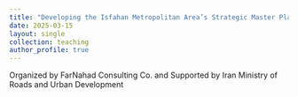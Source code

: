 ```yaml
---
title: "Developing the Isfahan Metropolitan Area’s Strategic Master Plan"
date: 2025-03-15
layout: single
collection: teaching
author_profile: true
---
```


Organized by FarNahad Consulting Co. and Supported by Iran Ministry of Roads and Urban Development
